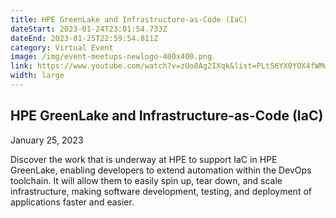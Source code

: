 ```yaml
---
title: HPE GreenLake and Infrastructure-as-Code (IaC)
dateStart: 2023-01-24T23:01:54.733Z
dateEnd: 2023-01-25T22:59:54.811Z
category: Virtual Event
image: /img/event-meetups-newlogo-400x400.png
link: https://www.youtube.com/watch?v=zUo8Ag2IXqk&list=PLtS6YX0YOX4fWMwKbp9blyI1GLdXlbWjY
width: large
---
```

## HPE GreenLake and Infrastructure-as-Code (IaC)
January 25, 2023

Discover the work that is underway at HPE to support IaC in HPE GreenLake, enabling developers to extend automation within the DevOps toolchain. It will allow them to easily spin up, tear down, and scale infrastructure, making software development, testing, and deployment of applications faster and easier.
